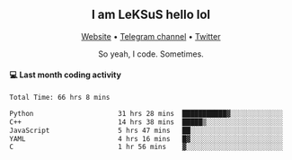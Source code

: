 <h2 align="center">I am LeKSuS hello lol</h2>
<div align="center">
  <a href="https://leksus.net">Website</a> •
  <a href="https://t.me/leksus_was_here">Telegram channel</a> •
  <a href="https://twitter.com/___LeKSuS___">Twitter</a>
</div>
<p align="center">So yeah, I code. Sometimes.</p>

#### :computer: Last month coding activity
<!--START_SECTION:waka-->

```txt
Total Time: 66 hrs 8 mins

Python                     31 hrs 28 mins  ███████████▓░░░░░░░░░░░░░   46.54 %
C++                        14 hrs 38 mins  █████▒░░░░░░░░░░░░░░░░░░░   21.66 %
JavaScript                 5 hrs 47 mins   ██░░░░░░░░░░░░░░░░░░░░░░░   08.55 %
YAML                       4 hrs 16 mins   █▓░░░░░░░░░░░░░░░░░░░░░░░   06.33 %
C                          1 hr 56 mins    ▓░░░░░░░░░░░░░░░░░░░░░░░░   02.87 %
```

<!--END_SECTION:waka-->

<!-- flag{4_l0t_0f_1nter35t1ng_th1ng5_4r3_1n_publ1c_d0m41n} -->
